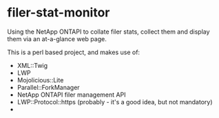 # filer-stat-monitor
Using the NetApp ONTAPI to collate filer stats, collect them and display them via an at-a-glance web page. 

This is a perl based project, and makes use of:
- XML::Twig
- LWP
- Mojolicious::Lite
- Parallel::ForkManager
- NetApp ONTAPI filer management API
- LWP::Protocol::https (probably - it's a good idea, but not mandatory) 
- 
